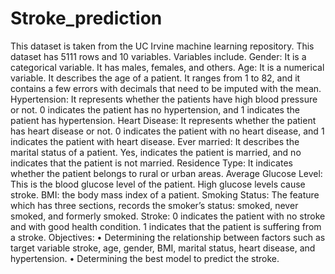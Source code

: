 # Stroke_prediction
This dataset is taken from the UC Irvine machine learning repository. This dataset has 5111 rows and 10 variables. Variables include.
Gender: It is a categorical variable. It has males, females, and others.
Age: It is a numerical variable. It describes the age of a patient. It ranges from 1 to 82, and it contains a few errors with decimals that need to be imputed with the mean.
Hypertension: It represents whether the patients have high blood pressure or not. 0 indicates the patient has no hypertension, and 1 indicates the patient has hypertension.
Heart Disease: It represents whether the patient has heart disease or not. 0 indicates the patient with no heart disease, and 1 indicates the patient with heart disease.
Ever married: It describes the marital status of a patient. Yes, indicates the patient is married, and no indicates that the patient is not married.
Residence Type: It indicates whether the patient belongs to rural or urban areas.
Average Glucose Level: This is the blood glucose level of the patient. High glucose levels cause stroke.
BMI: the body mass index of a patient. 
Smoking Status: The feature which has three sections, records the smoker’s status: smoked, never smoked, and formerly smoked.
Stroke: 0 indicates the patient with no stroke and with good health condition. 1 indicates that the patient is suffering from a stroke. 
Objectives:
•	Determining the relationship between factors such as target variable stroke, age, gender, BMI, marital status, heart disease, and hypertension.
•	Determining the best model to predict the stroke.

